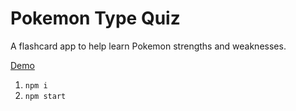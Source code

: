 # Pokemon Type Quiz

A flashcard app to help learn Pokemon strengths and weaknesses.

[Demo](https://main.d8cducayuzb9m.amplifyapp.com/)

1. `npm i`
2. `npm start`
